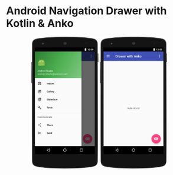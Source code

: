 # Android Navigation Drawer with Kotlin & Anko

<p align="center">
  <img src="doc/github/images/drawer_open.png" width="182" height="357"/>
  <img src="doc/github/images/drawer_closed.png" width="182" height="357"/>
</p>